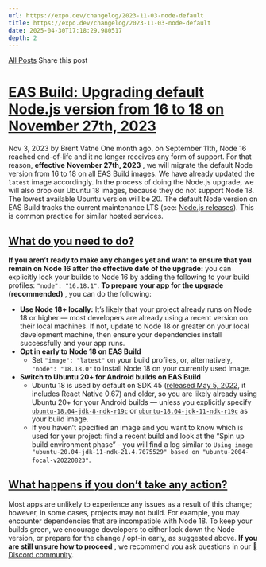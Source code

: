 ```yaml
---
url: https://expo.dev/changelog/2023-11-03-node-default
title: https://expo.dev/changelog/2023-11-03-node-default
date: 2025-04-30T17:18:29.980517
depth: 2
---
```


[All Posts](https://expo.dev/changelog)
Share this post
# [EAS Build: Upgrading default Node.js version from 16 to 18 on November 27th, 2023](https://expo.dev/changelog/2023-11-03-node-default)
Nov 3, 2023 by
Brent Vatne
One month ago, on September 11th, Node 16 reached end-of-life and it no longer receives any form of support. For that reason, **effective** **November 27th, 2023** , we will migrate the default Node version from 16 to 18 on all EAS Build images. We have already updated the `latest` image accordingly.
In the process of doing the Node.js upgrade, we will also drop our Ubuntu 18 images, because they do not support Node 18. The lowest available Ubuntu version will be 20.
The default Node version on EAS Build tracks the current maintenance LTS (see: [Node.js releases](https://nodejs.org/en/about/previous-releases)). This is common practice for similar hosted services.
## [What do you need to do? ](https://expo.dev/changelog/2023-11-03-node-default#what-do-you-need-to-do)
**If you aren’t ready to make any changes yet and want to ensure that you remain on Node 16 after the effective date of the upgrade:** you can explicitly lock your builds to Node 16 by adding the following to your build profiles: `"node": "16.18.1"`.
**To prepare your app for the upgrade (recommended)** , you can do the following:
  * **Use Node 18+ locally:** It’s likely that your project already runs on Node 18 or higher — most developers are already using a recent version on their local machines. If not, update to Node 18 or greater on your local development machine, then ensure your dependencies install successfully and your app runs.
  * **Opt in early to Node 18 on EAS Build**
    * Set `"image": "latest"` on your build profiles, or, alternatively, `"node": "18.18.0"` to install Node 18 on your currently used image.
  * **Switch to Ubuntu 20+ for Android builds on EAS Build**
    * Ubuntu 18 is used by default on SDK 45 ([released May 5, 2022](https://blog.expo.dev/expo-sdk-45-f4e332954a68), it includes React Native 0.67) and older, so you are likely already using Ubuntu 20+ for your Android builds — unless you explicitly specify [`ubuntu-18.04-jdk-8-ndk-r19c`](https://docs.expo.dev/build-reference/infrastructure/#ubuntu-1804-jdk-8-ndk-r19c) or [`ubuntu-18.04-jdk-11-ndk-r19c`](https://docs.expo.dev/build-reference/infrastructure/#ubuntu-1804-jdk-11-ndk-r19c) as your build image.
    * If you haven’t specified an image and you want to know which is used for your project: find a recent build and look at the “Spin up build environment phase” - you will find a log similar to `Using image "ubuntu-20.04-jdk-11-ndk-21.4.7075529" based on "ubuntu-2004-focal-v20220823"`.

## [What happens if you don’t take any action? ](https://expo.dev/changelog/2023-11-03-node-default#what-happens-if-you-dont-take-any-action)
Most apps are unlikely to experience any issues as a result of this change; however, in some cases, projects may not build. For example, you may encounter dependencies that are incompatible with Node 18.
To keep your builds green, we encourage developers to either lock down the Node version, or prepare for the change / opt-in early, as suggested above.
**If you are still unsure how to proceed** , we recommend you ask questions in our [💬 Discord community](https://chat.expo.dev/).

